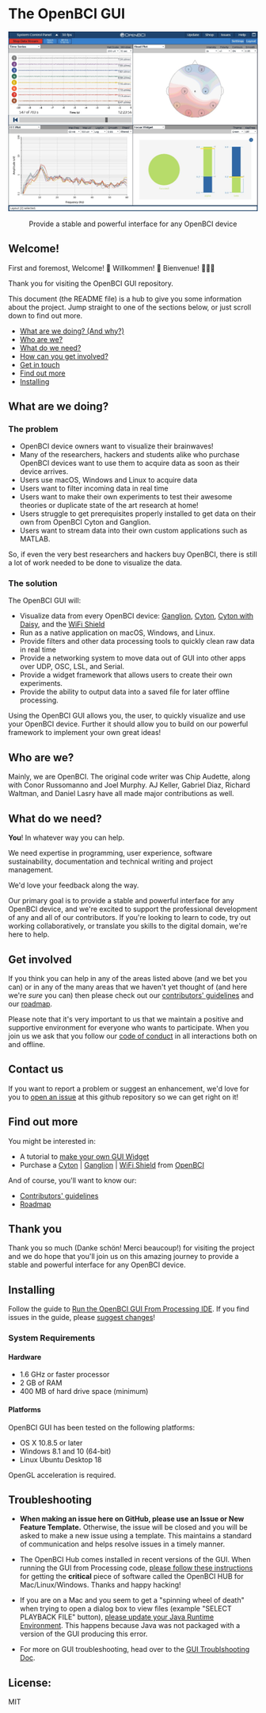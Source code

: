 # The OpenBCI GUI

<p align="center">
  <img alt="banner" src="/images/GUI-V4-Screenshot.jpg/" width="600">
</p>
<p align="center" href="">
  Provide a stable and powerful interface for any OpenBCI device
</p>

## Welcome!

First and foremost, Welcome! :tada: Willkommen! :confetti_ball: Bienvenue! :balloon::balloon::balloon:

Thank you for visiting the OpenBCI GUI repository.

This document (the README file) is a hub to give you some information about the project. Jump straight to one of the sections below, or just scroll down to find out more.

* [What are we doing? (And why?)](#what-are-we-doing)
* [Who are we?](#who-are-we)
* [What do we need?](#what-do-we-need)
* [How can you get involved?](#get-involved)
* [Get in touch](#contact-us)
* [Find out more](#find-out-more)
* [Installing](#installing)

## What are we doing?

### The problem

* OpenBCI device owners want to visualize their brainwaves!
* Many of the researchers, hackers and students alike who purchase OpenBCI devices want to use them to acquire data as soon as their device arrives.
* Users use macOS, Windows and Linux to acquire data
* Users want to filter incoming data in real time
* Users want to make their own experiments to test their awesome theories or duplicate state of the art research at home!
* Users struggle to get prerequisites properly installed to get data on their own from OpenBCI Cyton and Ganglion.
* Users want to stream data into their own custom applications such as MATLAB.

So, if even the very best researchers and hackers buy OpenBCI, there is still a lot of work needed to be done to visualize the data.

### The solution

The OpenBCI GUI will:

* Visualize data from every OpenBCI device: [Ganglion][link_shop_ganglion], [Cyton][link_shop_cyton], [Cyton with Daisy][link_shop_cyton_daisy], and the [WiFi Shield][link_shop_wifi_shield]
* Run as a native application on macOS, Windows, and Linux.
* Provide filters and other data processing tools to quickly clean raw data in real time
* Provide a networking system to move data out of GUI into other apps over UDP, OSC, LSL, and Serial.
* Provide a widget framework that allows users to create their own experiments.
* Provide the ability to output data into a saved file for later offline processing.

Using the OpenBCI GUI allows you, the user, to quickly visualize and use your OpenBCI device. Further it should allow you to build on our powerful framework to implement your own great ideas!

## Who are we?

Mainly, we are OpenBCI. The original code writer was Chip Audette, along with Conor Russomanno and Joel Murphy. AJ Keller, Gabriel Diaz, Richard Waltman, and Daniel Lasry have all made major contributions as well. 

## What do we need?

**You**! In whatever way you can help.

We need expertise in programming, user experience, software sustainability, documentation and technical writing and project management.

We'd love your feedback along the way.

Our primary goal is to provide a stable and powerful interface for any OpenBCI device, and we're excited to support the professional development of any and all of our contributors. If you're looking to learn to code, try out working collaboratively, or translate you skills to the digital domain, we're here to help.

## Get involved

If you think you can help in any of the areas listed above (and we bet you can) or in any of the many areas that we haven't yet thought of (and here we're *sure* you can) then please check out our [contributors' guidelines](CONTRIBUTING.md) and our [roadmap](ROADMAP.md).

Please note that it's very important to us that we maintain a positive and supportive environment for everyone who wants to participate. When you join us we ask that you follow our [code of conduct](CODE_OF_CONDUCT.md) in all interactions both on and offline.


## Contact us

If you want to report a problem or suggest an enhancement, we'd love for you to [open an issue](../../issues) at this github repository so we can get right on it!

## Find out more

You might be interested in:

* A tutorial to [make your own GUI Widget][link_gui_widget_tutorial]
* Purchase a [Cyton][link_shop_cyton] | [Ganglion][link_shop_ganglion] | [WiFi Shield][link_shop_wifi_shield] from [OpenBCI][link_openbci]

And of course, you'll want to know our:

* [Contributors' guidelines](CONTRIBUTING.md)
* [Roadmap](ROADMAP.md)

## Thank you

Thank you so much (Danke schön! Merci beaucoup!) for visiting the project and we do hope that you'll join us on this amazing journey to provide a stable and powerful interface for any OpenBCI device.

## Installing

Follow the guide to [Run the OpenBCI GUI From Processing IDE][link_gui_run_from_processing]. If you find issues in the guide, please [suggest changes](https://github.com/OpenBCI/Docs/edit/master/OpenBCI%20Software/01-OpenBCI_GUI.md)!

### System Requirements
#### Hardware
- 1.6 GHz or faster processor
- 2 GB of RAM
- 400 MB of hard drive space (minimum)

#### Platforms
OpenBCI GUI has been tested on the following platforms:
- OS X 10.8.5 or later
- Windows 8.1 and 10 (64-bit)
- Linux Ubuntu Desktop 18

OpenGL acceleration is required.


## Troubleshooting
- **When making an issue here on GitHub, please use an Issue or New Feature Template.** Otherwise, the issue will be closed and you will be asked to make a new issue using a template. This maintains a standard of communication and helps resolve issues in a timely manner.

- The OpenBCI Hub comes installed in recent versions of the GUI. When running the GUI from Processing code, [please follow these instructions](https://openbci.github.io/Documentation/docs/06Software/01-OpenBCISoftware/GUIDocs#install-openbci-hub-on-mac-linux-windows) for getting the **critical** piece of software called the OpenBCI HUB for Mac/Linux/Windows. Thanks and happy hacking!

- If you are on a Mac and you seem to get a "spinning wheel of death" when trying to open a dialog box to view files (example "SELECT PLAYBACK FILE" button), [please update your Java Runtime Environment](https://www.java.com/en/download/). This happens because Java was not packaged with a version of the GUI producing this error.

- For more on GUI troubleshooting, head over to the [GUI Troublshooting Doc](https://docs.openbci.com/docs/10Troubleshooting/GUI_Troubleshooting).

## <a name="license"></a> License:

MIT

[link_shop_wifi_shield]: https://shop.openbci.com/collections/frontpage/products/wifi-shield?variant=44534009550
[link_shop_ganglion]: https://shop.openbci.com/collections/frontpage/products/pre-order-ganglion-board
[link_shop_cyton]: https://shop.openbci.com/collections/frontpage/products/cyton-biosensing-board-8-channel
[link_shop_cyton_daisy]: https://shop.openbci.com/collections/frontpage/products/cyton-daisy-biosensing-boards-16-channel
[link_ptw]: https://www.pushtheworldllc.com
[link_openbci]: http://www.openbci.com
[link_gui_widget_tutorial]: https://openbci.github.io/Documentation/docs/06Software/01-OpenBCISoftware/GUIWidgets#custom-widget
[link_gui_run_from_processing]: https://openbci.github.io/Documentation/docs/06Software/01-OpenBCISoftware/GUIDocs#running-the-openbci-gui-from-the-processing-ide
